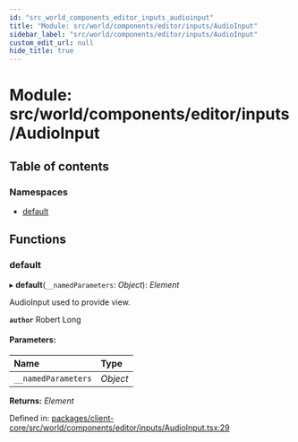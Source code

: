 ```yaml
---
id: "src_world_components_editor_inputs_audioinput"
title: "Module: src/world/components/editor/inputs/AudioInput"
sidebar_label: "src/world/components/editor/inputs/AudioInput"
custom_edit_url: null
hide_title: true
---
```


# Module: src/world/components/editor/inputs/AudioInput

## Table of contents

### Namespaces

- [default](src_world_components_editor_inputs_audioinput.default.md)

## Functions

### default

▸ **default**(`__namedParameters`: *Object*): *Element*

AudioInput used to provide view.

**`author`** Robert Long

#### Parameters:

Name | Type |
:------ | :------ |
`__namedParameters` | *Object* |

**Returns:** *Element*

Defined in: [packages/client-core/src/world/components/editor/inputs/AudioInput.tsx:29](https://github.com/xr3ngine/xr3ngine/blob/a16a45d7e/packages/client-core/src/world/components/editor/inputs/AudioInput.tsx#L29)
